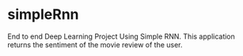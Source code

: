 # simpleRnn
End to end Deep Learning Project Using Simple RNN. This application returns the sentiment of the movie review of the user.
